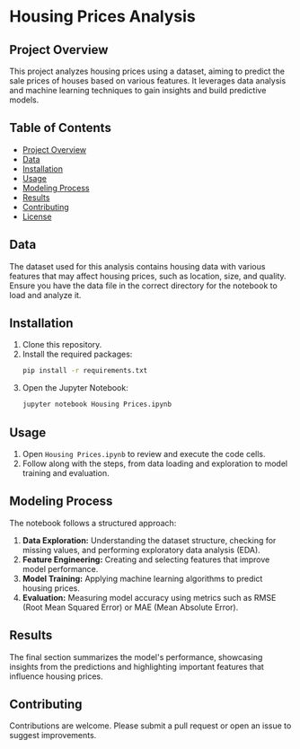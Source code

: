 # Housing Prices Analysis

## Project Overview
This project analyzes housing prices using a dataset, aiming to predict the sale prices of houses based on various features. It leverages data analysis and machine learning techniques to gain insights and build predictive models.

## Table of Contents
- [Project Overview](#project-overview)
- [Data](#data)
- [Installation](#installation)
- [Usage](#usage)
- [Modeling Process](#modeling-process)
- [Results](#results)
- [Contributing](#contributing)
- [License](#license)

## Data
The dataset used for this analysis contains housing data with various features that may affect housing prices, such as location, size, and quality. Ensure you have the data file in the correct directory for the notebook to load and analyze it.

## Installation
1. Clone this repository.
2. Install the required packages:
   ```bash
   pip install -r requirements.txt
   ```
3. Open the Jupyter Notebook:
   ```bash
   jupyter notebook Housing Prices.ipynb
   ```

## Usage
1. Open `Housing Prices.ipynb` to review and execute the code cells.
2. Follow along with the steps, from data loading and exploration to model training and evaluation.

## Modeling Process
The notebook follows a structured approach:
1. **Data Exploration:** Understanding the dataset structure, checking for missing values, and performing exploratory data analysis (EDA).
2. **Feature Engineering:** Creating and selecting features that improve model performance.
3. **Model Training:** Applying machine learning algorithms to predict housing prices.
4. **Evaluation:** Measuring model accuracy using metrics such as RMSE (Root Mean Squared Error) or MAE (Mean Absolute Error).

## Results
The final section summarizes the model's performance, showcasing insights from the predictions and highlighting important features that influence housing prices.

## Contributing
Contributions are welcome. Please submit a pull request or open an issue to suggest improvements.

